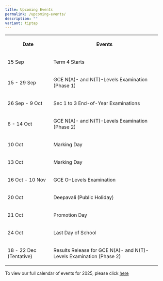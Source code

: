 ```yaml
---
title: Upcoming Events
permalink: /upcoming-events/
description: ""
variant: tiptap
---
```

<table style="minWidth: 50px">
<colgroup>
<col>
<col>
</colgroup>
<tbody>
<tr>
<th rowspan="1" colspan="1">
<p>Date</p>
</th>
<th rowspan="1" colspan="1">
<p>Events</p>
</th>
</tr>
<tr>
<td rowspan="1" colspan="1">
<p>15 Sep</p>
</td>
<td rowspan="1" colspan="1">
<p>Term 4 Starts</p>
</td>
</tr>
<tr>
<td rowspan="1" colspan="1">
<p>15 - 29 Sep</p>
</td>
<td rowspan="1" colspan="1">
<p>GCE N(A)- and N(T)-Levels Examination (Phase 1)</p>
</td>
</tr>
<tr>
<td rowspan="1" colspan="1">
<p>26 Sep - 9 Oct</p>
</td>
<td rowspan="1" colspan="1">
<p>Sec 1 to 3 End-of-Year Examinations</p>
</td>
</tr>
<tr>
<td rowspan="1" colspan="1">
<p>6 - 14 Oct</p>
</td>
<td rowspan="1" colspan="1">
<p>GCE N(A)- and N(T)-Levels Examination (Phase 2)</p>
</td>
</tr>
<tr>
<td rowspan="1" colspan="1">
<p>10 Oct</p>
</td>
<td rowspan="1" colspan="1">
<p>Marking Day</p>
</td>
</tr>
<tr>
<td rowspan="1" colspan="1">
<p>13 Oct</p>
</td>
<td rowspan="1" colspan="1">
<p>Marking Day</p>
</td>
</tr>
<tr>
<td rowspan="1" colspan="1">
<p>16 Oct - 10 Nov</p>
</td>
<td rowspan="1" colspan="1">
<p>GCE O-Levels Examination</p>
</td>
</tr>
<tr>
<td rowspan="1" colspan="1">
<p>20 Oct</p>
</td>
<td rowspan="1" colspan="1">
<p>Deepavali (Public Holiday)</p>
</td>
</tr>
<tr>
<td rowspan="1" colspan="1">
<p>21 Oct</p>
</td>
<td rowspan="1" colspan="1">
<p>Promotion Day</p>
</td>
</tr>
<tr>
<td rowspan="1" colspan="1">
<p>24 Oct</p>
</td>
<td rowspan="1" colspan="1">
<p>Last Day of School</p>
</td>
</tr>
<tr>
<td rowspan="1" colspan="1">
<p>18 - 22 Dec (Tentative)</p>
</td>
<td rowspan="1" colspan="1">
<p>Results Release for GCE N(A)- and N(T)-Levels Examination (Phase 2)</p>
</td>
</tr>
</tbody>
</table>
<p>To view our full calendar of events for 2025, please click <a href="/about-us/our-calendar-of-events" rel="noopener noreferrer nofollow" target="_blank">here</a>
</p>